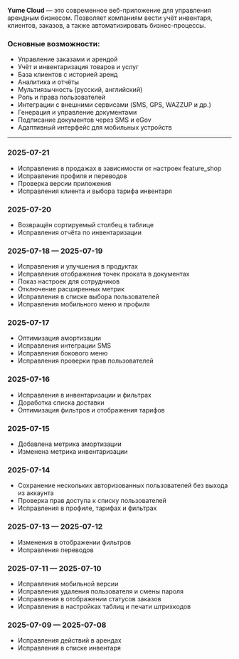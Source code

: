 **Yume Cloud** — это современное веб-приложение для управления арендным бизнесом. Позволяет компаниям вести учёт инвентаря, клиентов, заказов, а также автоматизировать бизнес-процессы.

### Основные возможности:
- Управление заказами и арендой
- Учёт и инвентаризация товаров и услуг
- База клиентов с историей аренд
- Аналитика и отчёты
- Мультиязычность (русский, английский)
- Роль и права пользователей
- Интеграции с внешними сервисами (SMS, GPS, WAZZUP и др.)
- Генерация и управление документами
- Подписание документов через SMS и eGov
- Адаптивный интерфейс для мобильных устройств

---

### 2025-07-21
- Исправления в продажах в зависимости от настроек feature_shop
- Исправления профиля и переводов
- Проверка версии приложения
- Исправления клиента и выбора тарифа инвентаря

### 2025-07-20
- Возвращён сортируемый столбец в таблице
- Исправления отчёта по инвентаризации

### 2025-07-18 — 2025-07-19
- Исправления и улучшения в продуктах
- Исправления отображения точек проката в документах
- Показ настроек для сотрудников
- Отключение расширенных метрик
- Исправления в списке выбора пользователей
- Исправления мобильного меню и профиля

### 2025-07-17
- Оптимизация амортизации
- Исправления интеграции SMS
- Исправления бокового меню
- Исправления проверки прав пользователей

### 2025-07-16
- Исправления в инвентаризации и фильтрах
- Доработка списка доставки
- Оптимизация фильтров и отображения тарифов

### 2025-07-15
- Добавлена метрика амортизации
- Изменена метрика инвентаризации

### 2025-07-14
- Сохранение нескольких авторизованных пользователей без выхода из аккаунта
- Проверка прав доступа к списку пользователей
- Исправления в профиле, тарифах и фильтрах

### 2025-07-13 — 2025-07-12
- Изменения в отображении фильтров
- Исправления переводов

### 2025-07-11 — 2025-07-10
- Исправления мобильной версии
- Исправления удаления пользователя и смены пароля
- Исправления в отображении статусов заказов
- Исправления в настройках таблиц и печати штрихкодов

### 2025-07-09 — 2025-07-08
- Исправления действий в арендах
- Исправления в списке инвентаря

